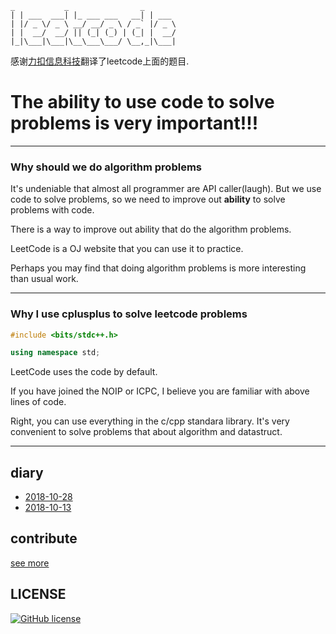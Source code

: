 
    _           _                _
    | | ___  ___| |_ ___ ___   __| | ___
    | |/ _ \/ _ \ __/ __/ _ \ / _` |/ _ \
    | |  __/  __/ || (_| (_) | (_| |  __/
    |_|\___|\___|\__\___\___/ \__,_|\___|


感谢[力扣信息科技](https://leetcode-cn.com/)翻译了leetcode上面的题目.

# The ability to use code to solve problems is very important!!!

-----------------------------------------------------------

### Why should we do algorithm problems

It's undeniable that almost all programmer are API caller(laugh).
But we use code to solve problems, so we need to improve out **ability** to solve problems with code.

There is a way to improve out ability that do the algorithm problems.

LeetCode is a OJ website that you can use it to practice.

Perhaps you may find that doing algorithm problems is more interesting than usual work.

------------------------------------------------------------

### Why I use cplusplus to solve leetcode problems

```cpp
#include <bits/stdc++.h>

using namespace std;
```

LeetCode uses the code by default.

If you have joined the NOIP or ICPC, I believe you are familiar with above lines of code.

Right, you can use everything in the c/cpp standara library.
It's very convenient to solve problems that about algorithm and datastruct.

------------------------------------------------------------

## diary

- [2018-10-28](diary/2018-10-28.md)
- [2018-10-13](diary/2018-10-13.md)

## contribute

[see more](.github/CONTRIBUTING.md)


## LICENSE

[![GitHub license](https://img.shields.io/github/license/ltoddy/leetcode.svg)](https://github.com/ltoddy/leetcode/blob/master/LICENSE)
